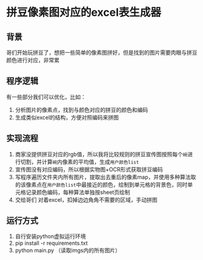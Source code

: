 # 拼豆像素图对应的excel表生成器

## 背景
哥们开始玩拼豆了，想把一些简单的像素图拼好，但是找到的图片需要肉眼与拼豆颜色进行对应，非常累

## 程序逻辑

有一些部分我们可以优化，比如：
1. 分析图片的像素点，找到与颜色对应的拼豆的颜色和编码
2. 生成类似excel的结构，方便对照编码来拼图

## 实现流程
1. 商家没提供拼豆对应的rgb值，所以我将比较规则的拼豆宣传图按照每个`碗`进行切割，并计算`碗`内像素的平均值，生成`用户颜色list`
2. 宣传图没有对应编码，所以根据实物图+OCR形式获取拼豆编码
3. 写程序遍历文件夹内所有图片，提取出去重后的像素map，并使用多种算法取的该像素点在`用户颜色list`中最接近的颜色，绘制到单元格的背景色，同时单元格记录颜色编码，每种算法单独按sheet页绘制
4. 交给哥们 对着excel，扣掉边边角角不需要的区域，手动拼图

## 运行方式

1. 自行安装python虚拟运行环境
2. pip install -r requirements.txt
3. python main.py （读取imgs内的所有图片）